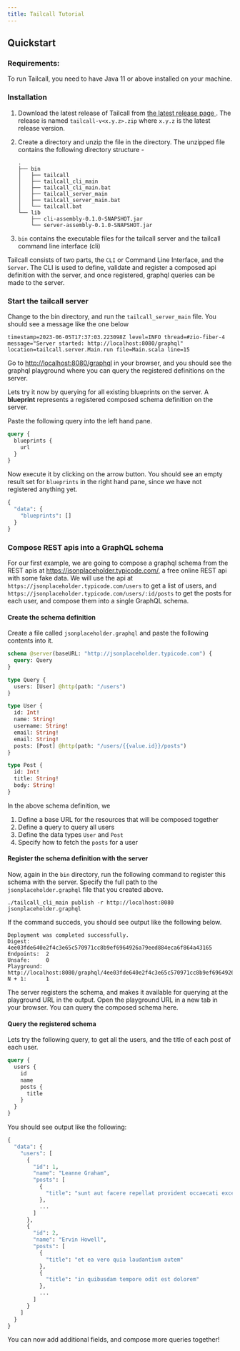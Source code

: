```yaml
---
title: Tailcall Tutorial
---
```


## Quickstart

### Requirements:

To run Tailcall, you need to have Java 11 or above installed on your machine.

### Installation

1. Download the latest release of Tailcall from <a href="https://github.com/tailcallhq/monotail/releases/latest" target="_blank">the latest release page </a>. The release is named `tailcall-v<x.y.z>.zip` where `x.y.z` is the latest release version.
2. Create a directory and unzip the file in the directory. The unzipped file contains the following directory structure -

   ```
   .
   ├── bin
   │   ├── tailcall
   │   ├── tailcall_cli_main
   │   ├── tailcall_cli_main.bat
   │   ├── tailcall_server_main
   │   ├── tailcall_server_main.bat
   │   └── tailcall.bat
   └── lib
       ├── cli-assembly-0.1.0-SNAPSHOT.jar
       └── server-assembly-0.1.0-SNAPSHOT.jar
   ```

3. `bin` contains the executable files for the tailcall server and the tailcall command line interface (cli)

Tailcall consists of two parts, the `CLI` or Command Line Interface, and the `Server`.
The CLI is used to define, validate and register a composed api definition with the server, and once registered, graphql queries can be made to the server.

### Start the tailcall server

Change to the bin directory, and run the `tailcall_server_main` file. You should see a message like the one below

```shell
timestamp=2023-06-05T17:37:03.223098Z level=INFO thread=#zio-fiber-4 message="Server started: http://localhost:8080/graphql" location=tailcall.server.Main.run file=Main.scala line=15
```

Go to <a href="http://localhost:8080/graphql" target="_blank">http://localhost:8080/graphql</a> in your browser, and you should see the graphql playground where you can query the registered definitions on the server.

Lets try it now by querying for all existing blueprints on the server. A **blueprint** represents a registered composed schema definition on the server.

Paste the following query into the left hand pane.

```graphql
query {
  blueprints {
    url
  }
}
```

Now execute it by clicking on the arrow button. You should see an empty result set for `blueprints` in the right hand pane, since we have not registered anything yet.

```graphql
{
  "data": {
    "blueprints": []
  }
}
```

### Compose REST apis into a GraphQL schema

For our first example, we are going to compose a graphql schema from the REST apis at <a href="https://jsonplaceholder.typicode.com/" target="_blank">https://jsonplaceholder.typicode.com/</a>, a free online REST api with some fake data.
We will use the api at `https://jsonplaceholder.typicode.com/users` to get a list of users, and `https://jsonplaceholder.typicode.com/users/:id/posts` to get the posts for each user, and compose them into a single GraphQL schema.

#### Create the schema definition

Create a file called `jsonplaceholder.graphql` and paste the following contents into it.

```graphql
schema @server(baseURL: "http://jsonplaceholder.typicode.com") {
  query: Query
}

type Query {
  users: [User] @http(path: "/users")
}

type User {
  id: Int!
  name: String!
  username: String!
  email: String!
  email: String!
  posts: [Post] @http(path: "/users/{{value.id}}/posts")
}

type Post {
  id: Int!
  title: String!
  body: String!
}
```

In the above schema definition, we

1. Define a base URL for the resources that will be composed together
2. Define a query to query all users
3. Define the data types `User` and `Post`
4. Specify how to fetch the `posts` for a user

#### Register the schema definition with the server

Now, again in the `bin` directory, run the following command to register this schema with the server. Specify the full path to the `jsonplaceholder.graphql` file that you created above.

```shell
./tailcall_cli_main publish -r http://localhost:8080 jsonplaceholder.graphql
```

If the command succeds, you should see output like the following below.

```shell
Deployment was completed successfully.
Digest:     4ee03fde640e2f4c3e65c570971cc8b9ef6964926a79eed884eca6f864a43165
Endpoints:  2
Unsafe:     0
Playground: http://localhost:8080/graphql/4ee03fde640e2f4c3e65c570971cc8b9ef6964926a79eed884eca6f864a43165.
N + 1:      1
```

The server registers the schema, and makes it available for querying at the playground URL in the output. Open the playground URL in a new tab in your browser. You can query the composed schema here.

#### Query the registered schema

Lets try the following query, to get all the users, and the title of each post of each user.

```graphql
query {
  users {
    id
    name
    posts {
      title
    }
  }
}
```

You should see output like the following:

```graphql
{
  "data": {
    "users": [
      {
        "id": 1,
        "name": "Leanne Graham",
        "posts": [
          {
            "title": "sunt aut facere repellat provident occaecati excepturi optio reprehenderit"
          },
          ...
        ]
      },
      {
        "id": 2,
        "name": "Ervin Howell",
        "posts": [
          {
            "title": "et ea vero quia laudantium autem"
          },
          {
            "title": "in quibusdam tempore odit est dolorem"
          },
          ...
        ]
      }
    ]
  }
}
```

You can now add additional fields, and compose more queries together!
